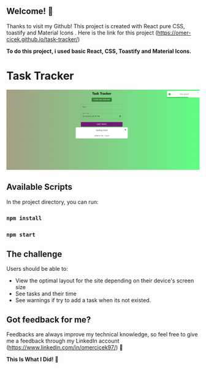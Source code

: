 
## Welcome! 👋

Thanks to visit my Github! This project is created with React pure CSS, toastify and Material Icons . Here is the link for this project (https://omer-cicek.github.io/task-tracker/)

**To do this project, i used basic React, CSS, Toastify and Material Icons.**

# Task Tracker

![Design preview for the tour project section coding challenge](taskTrackerReact.png)

## Available Scripts

In the project directory, you can run:

### `npm install`
### `npm start`

## The challenge

Users should be able to:

- View the optimal layout for the site depending on their device's screen size
- See tasks and their time
- See warnings if try to add a task when its not existed.

## Got feedback for me?

Feedbacks are always improve my technical knowledge, so feel free to give me a feedback through my LinkedIn account (https://www.linkedin.com/in/omercicek97/) 🙌

**This Is What I Did!** 🚀
